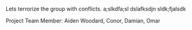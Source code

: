 
Lets terrorize the group with conflicts.
a;slkdfa;sl
dslafksdjn
sldk;fjalsdk


Project Team Member: Aiden Woodard, Conor, Damian, Omar

